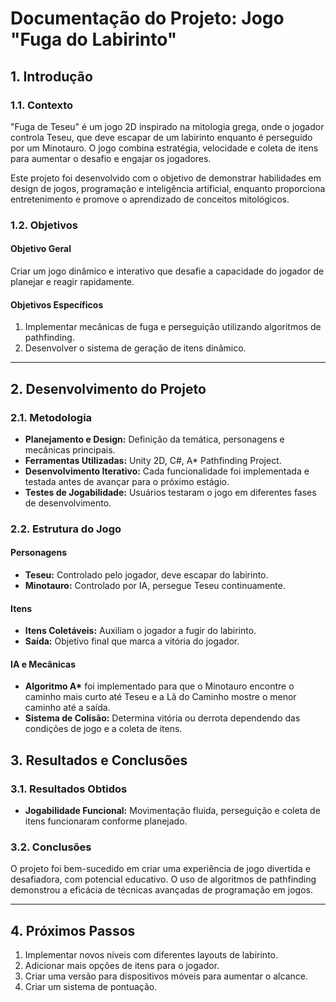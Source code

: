 # **Documentação do Projeto: Jogo "Fuga do Labirinto"**

## **1. Introdução**
### **1.1. Contexto**
"Fuga de Teseu" é um jogo 2D inspirado na mitologia grega, onde o jogador controla Teseu, que deve escapar de um labirinto enquanto é perseguido por um Minotauro. O jogo combina estratégia, velocidade e coleta de itens para aumentar o desafio e engajar os jogadores.

Este projeto foi desenvolvido com o objetivo de demonstrar habilidades em design de jogos, programação e inteligência artificial, enquanto proporciona entretenimento e promove o aprendizado de conceitos mitológicos.

### **1.2. Objetivos**
#### **Objetivo Geral**
Criar um jogo dinâmico e interativo que desafie a capacidade do jogador de planejar e reagir rapidamente.

#### **Objetivos Específicos**
1. Implementar mecânicas de fuga e perseguição utilizando algoritmos de pathfinding.
2. Desenvolver o sistema de geração de itens dinâmico.

---

## **2. Desenvolvimento do Projeto**
### **2.1. Metodologia**
- **Planejamento e Design:** Definição da temática, personagens e mecânicas principais.
- **Ferramentas Utilizadas:** Unity 2D, C#, A* Pathfinding Project.
- **Desenvolvimento Iterativo:** Cada funcionalidade foi implementada e testada antes de avançar para o próximo estágio.
- **Testes de Jogabilidade:** Usuários testaram o jogo em diferentes fases de desenvolvimento.

### **2.2. Estrutura do Jogo**
#### **Personagens**
- **Teseu:** Controlado pelo jogador, deve escapar do labirinto.
- **Minotauro:** Controlado por IA, persegue Teseu continuamente.

#### **Itens**
- **Itens Coletáveis:** Auxiliam o jogador a fugir do labirinto.
- **Saída:** Objetivo final que marca a vitória do jogador.

#### **IA e Mecânicas**
- **Algoritmo A\*** foi implementado para que o Minotauro encontre o caminho mais curto até Teseu e a Lã do Caminho mostre o menor caminho até a saída.
- **Sistema de Colisão:** Determina vitória ou derrota dependendo das condições de jogo e a coleta de itens.


## **3. Resultados e Conclusões**
### **3.1. Resultados Obtidos**
- **Jogabilidade Funcional:** Movimentação fluida, perseguição e coleta de itens funcionaram conforme planejado.

### **3.2. Conclusões**
O projeto foi bem-sucedido em criar uma experiência de jogo divertida e desafiadora, com potencial educativo. O uso de algoritmos de pathfinding demonstrou a eficácia de técnicas avançadas de programação em jogos.

---

## **4. Próximos Passos**
1. Implementar novos níveis com diferentes layouts de labirinto.
2. Adicionar mais opções de itens para o jogador.
3. Criar uma versão para dispositivos móveis para aumentar o alcance.
4. Criar um sistema de pontuação.

